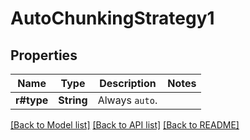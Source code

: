 # AutoChunkingStrategy1

## Properties

Name | Type | Description | Notes
------------ | ------------- | ------------- | -------------
**r#type** | **String** | Always `auto`. | 

[[Back to Model list]](../README.md#documentation-for-models) [[Back to API list]](../README.md#documentation-for-api-endpoints) [[Back to README]](../README.md)



